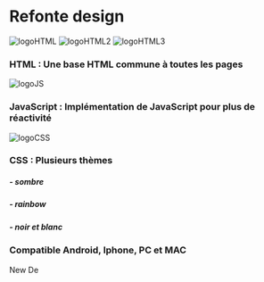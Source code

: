 # Refonte design
[logoHTML]: https://github.com/darkshark400/BLOG/blob/master/icons/html.png
[logoCSS]: https://github.com/darkshark400/BLOG/blob/master/icons/css.png
[logoJS]: https://github.com/darkshark400/BLOG/blob/master/icons/js.png
[logoHTML2]: https://github.com/darkshark400/BLOG/blob/master/icons/html2.png
[logoHTML3]: https://github.com/darkshark400/BLOG/blob/master/icons/html3.png

![logoHTML]
![logoHTML2]
![logoHTML3]

### HTML : Une base HTML commune à toutes les pages

![logoJS]
### JavaScript : Implémentation de JavaScript pour plus de réactivité


![logoCSS]
### CSS : Plusieurs thèmes

##### - sombre
##### - rainbow
##### - noir et blanc

### Compatible Android, Iphone, PC et MAC


New De
